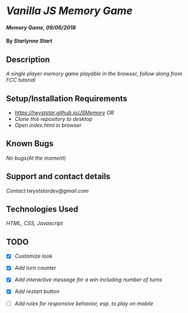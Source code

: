 # _Vanilla JS Memory Game_

#### _Memory Game, 09/06/2018_

#### By _**Starlynne Start**_

## Description

_A single player memory game playable in the browser, follow along from FCC tutorial_

## Setup/Installation Requirements
* _https://twyststar.github.io/JSMemory_
_OR_
* _Clone this repository to desktop_
* _Open index.html in browser_

## Known Bugs

_No bugs(At the moment)_

## Support and contact details

_Contact twyststardev@gmail.com_

## Technologies Used

_HTML, CSS, Javascript_

## TODO

* [x] _Customize look_

* [x] _Add turn counter_

* [x] _Add interactive message for a win including number of turns_

* [x] _Add restart button_

* [ ] _Add rules for responsive behavior, esp. to play on mobile_